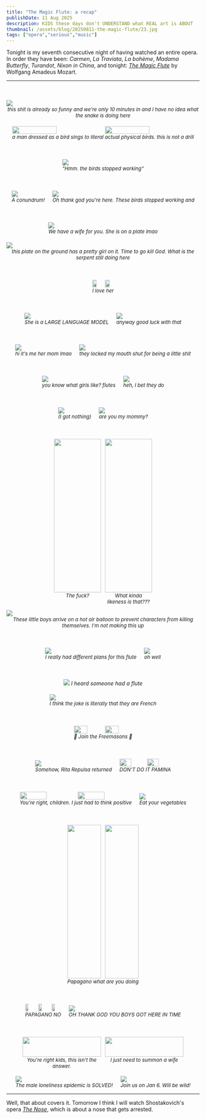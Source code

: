 ```yaml
---
title: "The Magic Flute: a recap"
publishDate: 11 Aug 2025
description: KIDS these days don't UNDERSTAND what REAL art is ABOUT
thumbnail: /assets/blog/20250811-the-magic-flute/23.jpg
tags: ["opera","serious","music"]
---
```


Tonight is my seventh consecutive night of having watched an entire opera. In order they have been: <em>Carmen</em>, <em>La Traviata</em>, <em>La bohème</em>, <em>Madama Butterfly</em>, <em>Turandot</em>, <em>Nixon in China</em>, and tonight: <a href="https://www.youtube.com/watch?v=cE64eIZi9Lw" target="_blank"><em>The Magic Flute</em></a> by Wolfgang Amadeus Mozart.

---

<div style="display: flex; justify-content: center; gap: 20px; flex-wrap: wrap; align-items: flex-end; margin-top: 50px">
  <figure style="margin: 0;">
    <img src="/assets/blog/20250811-the-magic-flute/1.jpg" />
    <figcaption style="text-align: center; font-size: small;">
      <i>this shit is already so funny and we're only 10 minutes in and I have no idea what the snake is doing here</i>
    </figcaption>
  </figure>

  <figure style="margin: 0;">
    <div style="display: flex; gap: 10px;">
      <img src="/assets/blog/20250811-the-magic-flute/2.jpg" style="width: 50%;" />
      <img src="/assets/blog/20250811-the-magic-flute/3.jpg" style="width: 50%;" />
    </div>
    <figcaption style="text-align: center; font-size: small;">
      <i>a man dressed as a bird sings to literal actual physical birds. this is not a drill</i>
    </figcaption>
  </figure>
</div>

<div style="display: flex; justify-content: center; gap: 20px; flex-wrap: wrap; align-items: flex-end; margin-top: 50px">

  <figure style="margin: 0;">
    <img src="/assets/blog/20250811-the-magic-flute/4.jpg" />
    <figcaption style="text-align: center; font-size: small;">
      <i>"Hmm. the birds stopped working"</i>
    </figcaption>
  </figure>
</div>

<div style="display: flex; justify-content: center; gap: 20px; flex-wrap: wrap; align-items: flex-end; margin-top: 50px">
  <figure style="margin: 0;">
    <img src="/assets/blog/20250811-the-magic-flute/5.jpg" />
    <figcaption style="text-align: center; font-size: small;">
      <i>A conundrum!</i>
    </figcaption>
  </figure>

  <figure style="margin: 0;">
    <img src="/assets/blog/20250811-the-magic-flute/6.jpg" />
    <figcaption style="text-align: center; font-size: small;">
      <i>Oh thank god you're here. These birds stopped working and</i>
    </figcaption>
  </figure>
</div>

<div style="display: flex; justify-content: center; gap: 20px; flex-wrap: wrap; align-items: flex-end; margin-top: 50px">
  <figure style="margin: 0;">
    <img src="/assets/blog/20250811-the-magic-flute/7.jpg" />
    <figcaption style="text-align: center; font-size: small;">
      <i>We have a wife for you. She is on a plate lmao</i>
    </figcaption>
  </figure>

  <figure style="margin: 0;">
    <img src="/assets/blog/20250811-the-magic-flute/8.jpg" />
    <figcaption style="text-align: center; font-size: small;">
      <i>this plate on the ground has a pretty girl on it. Time to go kill God. What is the serpent still doing here</i>
    </figcaption>
  </figure>
</div>

<div style="display: flex; justify-content: center; gap: 20px; flex-wrap: wrap; align-items: flex-end; margin-top: 50px">
  <figure style="margin: 0;">
    <div style="display: flex; gap: 10px;">
      <img src="/assets/blog/20250811-the-magic-flute/9.jpg" style="width: 50%;" />
      <img src="/assets/blog/20250811-the-magic-flute/10.jpg" style="width: 50%;" />
    </div>
    <figcaption style="text-align: center; font-size: small;">
      <i>I love her</i>
    </figcaption>
  </figure>
</div>

<div style="display: flex; justify-content: center; gap: 20px; flex-wrap: wrap; align-items: flex-end; margin-top: 50px">
  <figure style="margin: 0;">
    <img src="/assets/blog/20250811-the-magic-flute/11.jpg" />
    <figcaption style="text-align: center; font-size: small;">
      <i>She is a LARGE LANGUAGE MODEL</i>
    </figcaption>
  </figure>

  <figure style="margin: 0;">
    <img src="/assets/blog/20250811-the-magic-flute/12.jpg" />
    <figcaption style="text-align: center; font-size: small;">
      <i>anyway good luck with that</i>
    </figcaption>
  </figure>
</div>

<div style="display: flex; justify-content: center; gap: 20px; flex-wrap: wrap; align-items: flex-end; margin-top: 50px">
  <figure style="margin: 0;">
    <img src="/assets/blog/20250811-the-magic-flute/13.jpg" />
    <figcaption style="text-align: center; font-size: small;">
      <i>hi it's me her mom lmao</i>
    </figcaption>
  </figure>

  <figure style="margin: 0;">
    <img src="/assets/blog/20250811-the-magic-flute/14.jpg" />
    <figcaption style="text-align: center; font-size: small;">
      <i>they locked my mouth shut for being a little shit</i>
    </figcaption>
  </figure>
</div>

<div style="display: flex; justify-content: center; gap: 20px; flex-wrap: wrap; align-items: flex-end; margin-top: 50px">
  <figure style="margin: 0;">
    <img src="/assets/blog/20250811-the-magic-flute/15.jpg" />
    <figcaption style="text-align: center; font-size: small;">
      <i>you know what girls like? flutes</i>
    </figcaption>
  </figure>

  <figure style="margin: 0;">
    <img src="/assets/blog/20250811-the-magic-flute/16.jpg" />
    <figcaption style="text-align: center; font-size: small;">
      <i>heh, I bet they do</i>
    </figcaption>
  </figure>
</div>

<div style="display: flex; justify-content: center; gap: 20px; flex-wrap: wrap; align-items: flex-end; margin-top: 50px">
  <figure style="margin: 0;">
    <img src="/assets/blog/20250811-the-magic-flute/17.jpg" />
    <figcaption style="text-align: center; font-size: small;">
      <i>(I got nothing)</i>
    </figcaption>
  </figure>

  <figure style="margin: 0;">
    <img src="/assets/blog/20250811-the-magic-flute/18.jpg" />
    <figcaption style="text-align: center; font-size: small;">
      <i>are you my mommy?</i>
    </figcaption>
  </figure>
</div>

<div style="display: flex; justify-content: center; gap: 20px; flex-wrap: wrap; align-items: flex-end; margin-top: 50px">
  <figure style="margin: 0;">
    <div style="display: flex; gap: 10px;">
      <div style="width: 50%;">
        <img src="/assets/blog/20250811-the-magic-flute/19.jpg" style="width: 100%; height: 400px; object-fit: contain;" />
        <figcaption style="text-align: center; font-size: small;">
          <i>The fuck?</i>
        </figcaption>
      </div>
      <div style="width: 50%;">
        <img src="/assets/blog/20250811-the-magic-flute/20.jpg" style="width: 100%; height: 400px; object-fit: contain;" />
        <figcaption style="text-align: center; font-size: small;">
          <i>What kinda likeness is that???</i>
        </figcaption>
      </div>
    </div>
  </figure>
</div>

<p>

  <figure style="margin: 0;">
    <img src="/assets/blog/20250811-the-magic-flute/22.jpg" />
    <figcaption style="text-align: center; font-size: small;">
      <i>These little boys arrive on a hot air balloon to prevent characters from killing themselves. I'm not making this up</i>
    </figcaption>
  </figure>
</div>

<div style="display: flex; justify-content: center; gap: 20px; flex-wrap: wrap; align-items: flex-end; margin-top: 50px">
  <figure style="margin: 0;">
    <img src="/assets/blog/20250811-the-magic-flute/23.jpg" />
    <figcaption style="text-align: center; font-size: small;">
      <i>I really had different plans for this flute</i>
    </figcaption>
  </figure>

  <figure style="margin: 0;">
    <img src="/assets/blog/20250811-the-magic-flute/24.jpg" />
    <figcaption style="text-align: center; font-size: small;">
      <i>oh well</i>
    </figcaption>
  </figure>
</div>

<div style="display: flex; justify-content: center; gap: 20px; flex-wrap: wrap; align-items: flex-end; margin-top: 50px">
  <figure style="margin: 0;">
    <img src="/assets/blog/20250811-the-magic-flute/25.jpg" />
      <i>I heard someone had a flute</i>
    <figcaption style="text-align: center; font-size: small;">
    </figcaption>
  </figure>

  <figure style="margin: 0;">
    <img src="/assets/blog/20250811-the-magic-flute/26.jpg" />
    <figcaption style="text-align: center; font-size: small;">
      <i>I think the joke is literally that they are French</i>
    </figcaption>
  </figure>
</div>

<div style="display: flex; justify-content: center; gap: 20px; flex-wrap: wrap; align-items: flex-end; margin-top: 50px">
  <figure style="margin: 0;">
    <div style="display: flex; gap: 10px;">
      <img src="/assets/blog/20250811-the-magic-flute/27.jpg" style="width: 50%; height: auto;" />
      <img src="/assets/blog/20250811-the-magic-flute/28.jpg" style="width: 50%; height: auto;" />
    </div>
    <figcaption style="text-align: center; font-size: small;">
      <i>🎵 Join the Freemasons 🎵</i>
    </figcaption>
  </figure>
</div>

<div style="display: flex; justify-content: center; gap: 20px; flex-wrap: wrap; align-items: flex-end; margin-top: 50px">
  <figure style="margin: 0;">
    <img src="/assets/blog/20250811-the-magic-flute/29.jpg" />
    <figcaption style="text-align: center; font-size: small;">
      <i>Somehow, Rita Repulsa returned</i>
    </figcaption>
  </figure>

  <figure style="margin: 0;">
    <div style="display: flex; gap: 10px;">
      <img src="/assets/blog/20250811-the-magic-flute/30.jpg" style="width: 50%; height: auto;" />
      <img src="/assets/blog/20250811-the-magic-flute/31.jpg" style="width: 50%; height: auto;" />
    </div>
    <figcaption style="text-align: center; font-size: small;">
      <i>DON'T DO IT PAMINA</i>
    </figcaption>
  </figure>
</div>

<div style="display: flex; justify-content: center; gap: 20px; flex-wrap: wrap; align-items: flex-end; margin-top: 50px">
  <figure style="margin: 0;">
    <div style="display: flex; gap: 10px;">
      <img src="/assets/blog/20250811-the-magic-flute/32.jpg" style="width: 50%; height: auto;" />
      <img src="/assets/blog/20250811-the-magic-flute/33.jpg" style="width: 50%; height: auto;" />
    </div>
    <figcaption style="text-align: center; font-size: small;">
      <i>You're right, children. I just had to think positive</i>
    </figcaption>
  </figure>

  <figure style="margin: 0;">
    <img src="/assets/blog/20250811-the-magic-flute/34.jpg" />
    <figcaption style="text-align: center; font-size: small;">
      <i>Eat your vegetables</i>
    </figcaption>
  </figure>
</div>

<div style="display: flex; justify-content: center; gap: 20px; flex-wrap: wrap; align-items: flex-end; margin-top: 50px">
  <figure style="margin: 0;">
    <div style="display: flex; gap: 10px;">
      <div style="width: 50%;">
        <img src="/assets/blog/20250811-the-magic-flute/35.jpg" style="width: 100%; height: 400px; object-fit: contain;" />
      </div>
      <div style="width: 50%;">
        <img src="/assets/blog/20250811-the-magic-flute/36.jpg" style="width: 100%; height: 400px; object-fit: contain;" />
      </div>
    </div>
    <figcaption style="text-align: center; font-size: small;">
      <i>Papagano what are you doing</i>
    </figcaption>
  </figure>
</div>

<div style="display: flex; justify-content: center; gap: 20px; flex-wrap: wrap; align-items: flex-end; margin-top: 50px">
  <figure style="margin: 0;">
    <div style="display: flex; gap: 10px;">
      <img src="/assets/blog/20250811-the-magic-flute/37.jpg" style="width: 33.33%; height: auto;" />
      <img src="/assets/blog/20250811-the-magic-flute/38.jpg" style="width: 33.33%; height: auto;" />
      <img src="/assets/blog/20250811-the-magic-flute/39.jpg" style="width: 33.33%; height: auto;" />
    </div>
    <figcaption style="text-align: center; font-size: small;">
      <i>PAPAGANO NO</i>
    </figcaption>
  </figure>

  <figure style="margin: 0;">
    <img src="/assets/blog/20250811-the-magic-flute/40.jpg" />
    <figcaption style="text-align: center; font-size: small;">
      <i>OH THANK GOD YOU BOYS GOT HERE IN TIME</i>
    </figcaption>
  </figure>
</div>

<div style="display: flex; justify-content: center; gap: 20px; flex-wrap: wrap; align-items: flex-end; margin-top: 50px">
  <figure style="margin: 0;">
    <div style="display: flex; gap: 10px;">
      <div style="width: 50%;">
        <img src="/assets/blog/20250811-the-magic-flute/41.jpg" style="width: 100%; height: auto;" />
        <figcaption style="text-align: center; font-size: small;">
          <i>You're right kids, this isn't the answer.</i>
        </figcaption>
      </div>
      <div style="width: 50%;">
        <img src="/assets/blog/20250811-the-magic-flute/42.jpg" style="width: 100%; height: auto;" />
        <figcaption style="text-align: center; font-size: small;">
          <i>I just need to summon a wife</i>
        </figcaption>
      </div>
    </div>
  </figure>
</div>

<div style="display: flex; justify-content: center; gap: 20px; flex-wrap: wrap; align-items: flex-end; margin-top: 50px">
  <figure style="margin: 0;">
    <img src="/assets/blog/20250811-the-magic-flute/43.jpg" />
    <figcaption style="text-align: center; font-size: small;">
      <i>The male loneliness epidemic is SOLVED!</i>
    </figcaption>
  </figure>

  <figure style="margin: 0;">
    <img src="/assets/blog/20250811-the-magic-flute/44.jpg" />
    <figcaption style="text-align: center; font-size: small;">
      <i>Join us on Jan 6. Will be wild!</i>
    </figcaption>
  </figure>
</div>

---

Well, that about covers it. Tomorrow I think I will watch Shostakovich's opera <a href="https://en.wikipedia.org/wiki/The_Nose_(opera)" target="_blank"><em>The Nose</em></a>, which is about a nose that gets arrested.